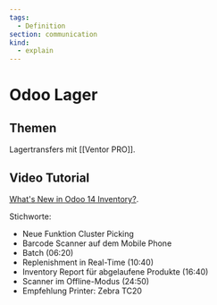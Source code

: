 ```yaml
---
tags:
  - Definition
section: communication
kind:
  - explain
---
```

# Odoo Lager

## Themen

Lagertransfers mit [[Ventor PRO]].

## Video Tutorial

[What's New in Odoo 14 Inventory?](https://www.youtube.com/watch?v=ujSeKrkx30g).

Stichworte:

- Neue Funktion Cluster Picking
- Barcode Scanner auf dem Mobile Phone
- Batch (06:20)
- Replenishment in Real-Time (10:40)
- Inventory Report für abgelaufene Produkte (16:40)
- Scanner im Offline-Modus (24:50)
- Empfehlung Printer: Zebra TC20


 